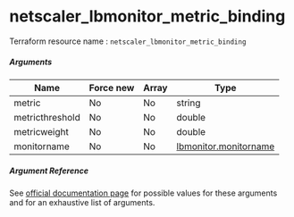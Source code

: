 # netscaler_lbmonitor_metric_binding

Terraform resource name : ```netscaler_lbmonitor_metric_binding```

##### Arguments

| Name | Force new | Array | Type |
|----|----|----|----|
|metric|No|No|string|
|metricthreshold|No|No|double|
|metricweight|No|No|double|
|monitorname|No|No|[lbmonitor.monitorname](/doc/resources/lbmonitor.md)|

##### Argument Reference

See [official documentation page](https://developer-docs.citrix.com/projects/netscaler-nitro-api/en/11.0/configuration/load-balancing/lbmonitor_metric_binding/lbmonitor_metric_binding/) for possible values for these arguments and for an exhaustive list of arguments.

